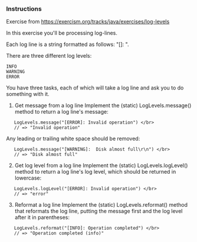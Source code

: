 ### Instructions

Exercise from https://exercism.org/tracks/java/exercises/log-levels

In this exercise you'll be processing log-lines.

Each log line is a string formatted as follows: "[<LEVEL>]: <MESSAGE>".

There are three different log levels:

`INFO` </br>
`WARNING` </br>
`ERROR` </br>

You have three tasks, each of which will take a log line and ask you to do something with it.

1. Get message from a log line
   Implement the (static) LogLevels.message() method to return a log line's message:

```
   LogLevels.message("[ERROR]: Invalid operation") </br>
   // => "Invalid operation"
```

Any leading or trailing white space should be removed:

```
   LogLevels.message("[WARNING]:  Disk almost full\r\n") </br>
   // => "Disk almost full"
```

2. Get log level from a log line
   Implement the (static) LogLevels.logLevel() method to return a log line's log level, which should be returned in
   lowercase:

```
   LogLevels.logLevel("[ERROR]: Invalid operation") </br>
   // => "error"
```

3. Reformat a log line
   Implement the (static) LogLevels.reformat() method that reformats the log line, putting the message first and the log
   level after it in parentheses:

```
   LogLevels.reformat("[INFO]: Operation completed") </br>
   // => "Operation completed (info)"
```
